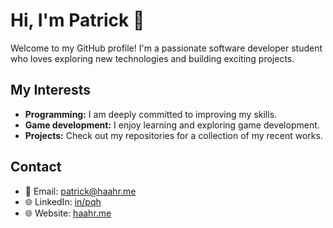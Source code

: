 # Hi, I'm Patrick 👋

Welcome to my GitHub profile! I'm a passionate software developer student who loves exploring new technologies and building exciting projects.

## My Interests
- **Programming:** I am deeply committed to improving my skills.
- **Game development:** I enjoy learning and exploring game development.
- **Projects:** Check out my repositories for a collection of my recent works.

## Contact
- 📧 Email: patrick@haahr.me
- 🌐 LinkedIn: [in/pqh](https://www.linkedin.com/in/pqh/)
- 🌐 Website: [haahr.me](https://www.haahr.me/)

